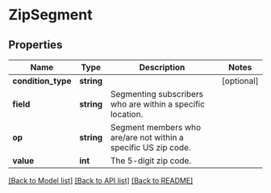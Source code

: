 # ZipSegment

## Properties
Name | Type | Description | Notes
------------ | ------------- | ------------- | -------------
**condition_type** | **string** |  | [optional] 
**field** | **string** | Segmenting subscribers who are within a specific location. | 
**op** | **string** | Segment members who are/are not within a specific US zip code. | 
**value** | **int** | The 5-digit zip code. | 

[[Back to Model list]](../README.md#documentation-for-models) [[Back to API list]](../README.md#documentation-for-api-endpoints) [[Back to README]](../README.md)


